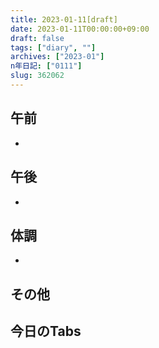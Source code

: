 ```yaml
---
title: 2023-01-11[draft]
date: 2023-01-11T00:00:00+09:00
draft: false
tags: ["diary", ""]
archives: ["2023-01"]
n年日記: ["0111"]
slug: 362062
---
```

## 午前
- 
## 午後
- 
## 体調
- 
## その他
## 今日のTabs